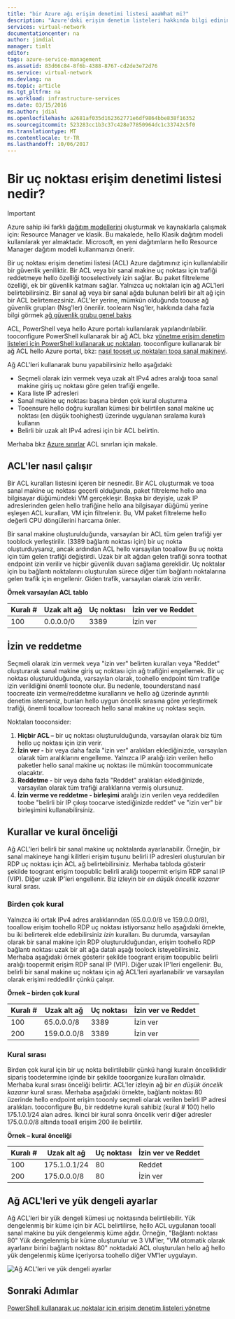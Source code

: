 ```yaml
---
title: "bir Azure ağı erişim denetimi listesi aaaWhat mi?"
description: "Azure'daki erişim denetim listeleri hakkında bilgi edinin"
services: virtual-network
documentationcenter: na
author: jimdial
manager: timlt
editor: 
tags: azure-service-management
ms.assetid: 83d66c84-8f6b-4388-8767-cd2de3e72d76
ms.service: virtual-network
ms.devlang: na
ms.topic: article
ms.tgt_pltfrm: na
ms.workload: infrastructure-services
ms.date: 03/15/2016
ms.author: jdial
ms.openlocfilehash: a2681af035d162362771e6df9864bbe838f16352
ms.sourcegitcommit: 523283cc1b3c37c428e77850964dc1c33742c5f0
ms.translationtype: MT
ms.contentlocale: tr-TR
ms.lasthandoff: 10/06/2017
---
```

# <a name="what-is-an-endpoint-access-control-list"></a>Bir uç noktası erişim denetimi listesi nedir?

> [!IMPORTANT]
> Azure sahip iki farklı [dağıtım modellerini](../azure-resource-manager/resource-manager-deployment-model.md?toc=%2fazure%2fvirtual-network%2ftoc.json) oluşturmak ve kaynaklarla çalışmak için: Resource Manager ve klasik. Bu makalede, hello Klasik dağıtım modeli kullanılarak yer almaktadır. Microsoft, en yeni dağıtımların hello Resource Manager dağıtım modeli kullanmanızı önerir. 

Bir uç noktası erişim denetimi listesi (ACL) Azure dağıtımınız için kullanılabilir bir güvenlik yeniliktir. Bir ACL veya bir sanal makine uç noktası için trafiği reddetmeye hello özelliği tooselectively izin sağlar. Bu paket filtreleme özelliği, ek bir güvenlik katmanı sağlar. Yalnızca uç noktaları için ağ ACL'leri belirtebilirsiniz. Bir sanal ağ veya bir sanal ağda bulunan belirli bir alt ağ için bir ACL belirtemezsiniz. ACL'ler yerine, mümkün olduğunda toouse ağ güvenlik grupları (Nsg'ler) önerilir. toolearn Nsg'ler, hakkında daha fazla bilgi görmek [ağ güvenlik grubu genel bakış](virtual-networks-nsg.md)

ACL, PowerShell veya hello Azure portalı kullanılarak yapılandırılabilir. tooconfigure PowerShell kullanarak bir ağ ACL bkz [yönetme erişim denetim listeleri için PowerShell kullanarak uç noktaları](virtual-networks-acl-powershell.md). tooconfigure kullanarak bir ağ ACL hello Azure portal, bkz: [nasıl tooset uç noktaları tooa sanal makineyi](../virtual-machines/windows/classic/setup-endpoints.md?toc=%2fazure%2fvirtual-machines%2fwindows%2fclassic%2ftoc.json).

Ağ ACL'leri kullanarak bunu yapabilirsiniz hello aşağıdaki:

* Seçmeli olarak izin vermek veya uzak alt IPv4 adres aralığı tooa sanal makine giriş uç noktası göre gelen trafiği engelle.
* Kara liste IP adresleri
* Sanal makine uç noktası başına birden çok kural oluşturma
* Tooensure hello doğru kuralları kümesi bir belirtilen sanal makine uç noktası (en düşük toohighest) üzerinde uygulanan sıralama kuralı kullanın
* Belirli bir uzak alt IPv4 adresi için bir ACL belirtin.

Merhaba bkz [Azure sınırlar](../azure-subscription-service-limits.md?toc=%2fazure%2fvirtual-network%2ftoc.json#networking-limits) ACL sınırları için makale.

## <a name="how-acls-work"></a>ACL'ler nasıl çalışır
Bir ACL kuralları listesini içeren bir nesnedir. Bir ACL oluşturmak ve tooa sanal makine uç noktası geçerli olduğunda, paket filtreleme hello ana bilgisayar düğümündeki VM gerçekleşir. Başka bir deyişle, uzak IP adreslerinden gelen hello trafiğine hello ana bilgisayar düğümü yerine eşleşen ACL kuralları, VM için filtrelenir. Bu, VM paket filtreleme hello değerli CPU döngülerini harcama önler.

Bir sanal makine oluşturulduğunda, varsayılan bir ACL tüm gelen trafiği yer tooblock yerleştirilir. (3389 bağlantı noktası için) bir uç nokta oluşturduysanız, ancak ardından ACL hello varsayılan tooallow Bu uç nokta için tüm gelen trafiği değiştirdi. Uzak bir alt ağdan gelen trafiği sonra toothat endpoint izin verilir ve hiçbir güvenlik duvarı sağlama gereklidir. Uç noktalar için bu bağlantı noktalarını oluşturulan sürece diğer tüm bağlantı noktalarına gelen trafik için engellenir. Giden trafik, varsayılan olarak izin verilir.

**Örnek varsayılan ACL tablo**

| **Kuralı #** | **Uzak alt ağ** | **Uç noktası** | **İzin ver ve Reddet** |
| --- | --- | --- | --- |
| 100 |0.0.0.0/0 |3389 |İzin ver |

## <a name="permit-and-deny"></a>İzin ve reddetme
Seçmeli olarak izin vermek veya "izin ver" belirten kuralları veya "Reddet" oluşturarak sanal makine giriş uç noktası için ağ trafiğini engellemek. Bir uç noktası oluşturulduğunda, varsayılan olarak, toohello endpoint tüm trafiğe izin verildiğini önemli toonote olur. Bu nedenle, toounderstand nasıl toocreate izin verme/reddetme kurallarını ve hello ağ üzerinde ayrıntılı denetim isterseniz, bunları hello uygun öncelik sırasına göre yerleştirmek trafiği, önemli tooallow tooreach hello sanal makine uç noktası seçin.

Noktaları tooconsider:

1. **Hiçbir ACL –** bir uç noktası oluşturulduğunda, varsayılan olarak biz tüm hello uç noktası için izin verir.
2. **İzin ver -** bir veya daha fazla "izin ver" aralıkları eklediğinizde, varsayılan olarak tüm aralıklarını engelleme. Yalnızca IP aralığı izin verilen hello paketler hello sanal makine uç noktası ile mümkün toocommunicate olacaktır.
3. **Reddetme -** bir veya daha fazla "Reddet" aralıkları eklediğinizde, varsayılan olarak tüm trafiği aralıklarına vermiş olursunuz.
4. **İzin verme ve reddetme - birleşimi** aralığı izin verilen veya reddedilen toobe "belirli bir IP çıkışı toocarve istediğinizde reddet" ve "izin ver" bir birleşimini kullanabilirsiniz.

## <a name="rules-and-rule-precedence"></a>Kurallar ve kural önceliği
Ağ ACL'leri belirli bir sanal makine uç noktalarda ayarlanabilir. Örneğin, bir sanal makineye hangi kilitleri erişim tuşunu belirli IP adresleri oluşturulan bir RDP uç noktası için ACL ağ belirtebilirsiniz. Merhaba tabloda gösterir şekilde toogrant erişim toopublic belirli aralığı toopermit erişim RDP sanal IP (VIP). Diğer uzak IP'leri engellenir. Biz izleyin bir *en düşük öncelik kazanır* kural sırası.

### <a name="multiple-rules"></a>Birden çok kural
Yalnızca iki ortak IPv4 adres aralıklarından (65.0.0.0/8 ve 159.0.0.0/8), tooallow erişim toohello RDP uç noktası istiyorsanız hello aşağıdaki örnekte, bu iki belirterek elde edebilirsiniz *izin* kuralları. Bu durumda, varsayılan olarak bir sanal makine için RDP oluşturulduğundan, erişim toohello RDP bağlantı noktası uzak bir alt ağa datalı aşağı toolock isteyebilirsiniz. Merhaba aşağıdaki örnek gösterir şekilde toogrant erişim toopublic belirli aralığı toopermit erişim RDP sanal IP (VIP). Diğer uzak IP'leri engellenir. Bu, belirli bir sanal makine uç noktası için ağ ACL'leri ayarlanabilir ve varsayılan olarak erişimi reddedilir çünkü çalışır.

**Örnek – birden çok kural**

| **Kuralı #** | **Uzak alt ağ** | **Uç noktası** | **İzin ver ve Reddet** |
| --- | --- | --- | --- |
| 100 |65.0.0.0/8 |3389 |İzin ver |
| 200 |159.0.0.0/8 |3389 |İzin ver |

### <a name="rule-order"></a>Kural sırası
Birden çok kural için bir uç nokta belirtilebilir çünkü hangi kuralın önceliklidir sipariş toodetermine içinde bir şekilde tooorganize kuralları olmalıdır. Merhaba kural sırası önceliği belirtir. ACL'ler izleyin ağ bir *en düşük öncelik kazanır* kural sırası. Merhaba aşağıdaki örnekte, bağlantı noktası 80 üzerinde hello endpoint erişim tooonly seçmeli olarak verilen belirli IP adresi aralıkları. tooconfigure Bu, bir reddetme kuralı sahibiz (kural \# 100) hello 175.1.0.1/24 alan adres. İkinci bir kural sonra öncelik verir diğer adresler 175.0.0.0/8 altında tooall erişim 200 ile belirtilir.

**Örnek – kural önceliği**

| **Kuralı #** | **Uzak alt ağ** | **Uç noktası** | **İzin ver ve Reddet** |
| --- | --- | --- | --- |
| 100 |175.1.0.1/24 |80 |Reddet |
| 200 |175.0.0.0/8 |80 |İzin ver |

## <a name="network-acls-and-load-balanced-sets"></a>Ağ ACL'leri ve yük dengeli ayarlar
Ağ ACL'leri bir yük dengeli kümesi uç noktasında belirtilebilir. Yük dengelenmiş bir küme için bir ACL belirtilirse, hello ACL uygulanan tooall sanal makine bu yük dengelenmiş küme ağdır. Örneğin, "Bağlantı noktası 80" Yük dengelenmiş bir küme oluşturulur ve 3 VM'ler, "VM otomatik olarak ayarlanır birini bağlantı noktası 80" noktadaki ACL oluşturulan hello ağ hello yük dengelenmiş küme içeriyorsa toohello diğer VM'ler uygulayın.

![Ağ ACL'leri ve yük dengeli ayarlar](./media/virtual-networks-acl/IC674733.png)

## <a name="next-steps"></a>Sonraki Adımlar
[PowerShell kullanarak uç noktalar için erişim denetim listeleri yönetme](virtual-networks-acl-powershell.md)

